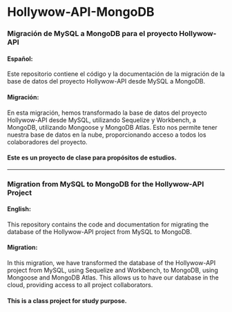# Hollywow-API-MongoDB

### Migración de MySQL a MongoDB para el proyecto Hollywow-API

#### Español:

Este repositorio contiene el código y la documentación de la migración de la base de datos del proyecto Hollywow-API desde MySQL a MongoDB.

#### Migración:

En esta migración, hemos transformado la base de datos del proyecto Hollywow-API desde MySQL, utilizando Sequelize y Workbench, a MongoDB, utilizando Mongoose y MongoDB Atlas. Esto nos permite tener nuestra base de datos en la nube, proporcionando acceso a todos los colaboradores del proyecto.

#### Este es un proyecto de clase para propósitos de estudios.

***

### Migration from MySQL to MongoDB for the Hollywow-API Project

#### English:

This repository contains the code and documentation for migrating the database of the Hollywow-API project from MySQL to MongoDB.

#### Migration:

In this migration, we have transformed the database of the Hollywow-API project from MySQL, using Sequelize and Workbench, to MongoDB, using Mongoose and MongoDB Atlas. This allows us to have our database in the cloud, providing access to all project collaborators.

#### This is a class project for study purpose.
